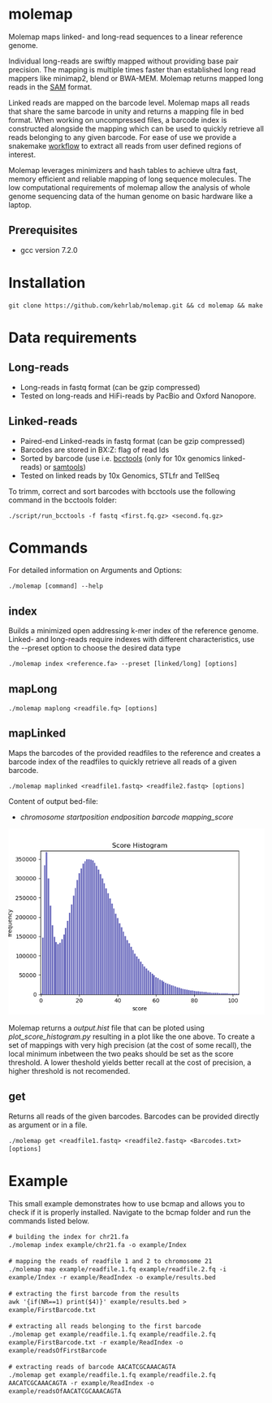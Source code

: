 # molemap
Molemap maps linked- and long-read sequences to a linear reference genome. 

Individual long-reads are swiftly mapped without providing base pair precision. The mapping is multiple times faster than established long read mappers like minimap2, blend or BWA-MEM. Molemap returns mapped long reads in the [SAM](https://samtools.github.io/hts-specs/SAMv1.pdf) format. 

Linked reads are mapped on the barcode level. Molemap maps all reads that share the same barcode in unity and returns a mapping file in bed format. When working on uncompressed files, a barcode index is constructed alongside the mapping which can be used to quickly retrieve all reads belonging to any given barcode. For ease of use we provide a snakemake [workflow](https://github.com/kehrlab/molemap/tree/master/workflow) to extract all reads from user defined regions of interest.

Molemap leverages minimizers and hash tables to achieve ultra fast, memory efficient and reliable mapping of long sequence molecules. The low computational requirements of molemap allow the analysis of whole genome sequencing data of the human genome on basic hardware like a laptop. 

## Prerequisites
- gcc version 7.2.0

# Installation
    git clone https://github.com/kehrlab/molemap.git && cd molemap && make

# Data requirements

## Long-reads
- Long-reads in fastq format (can be gzip compressed) 
- Tested on long-reads and HiFi-reads by PacBio and Oxford Nanopore.

## Linked-reads
- Paired-end Linked-reads in fastq format (can be gzip compressed)
- Barcodes are stored in BX:Z: flag of read Ids
- Sorted by barcode (use i.e. [bcctools](https://github.com/kehrlab/bcctools) (only for 10x genomics linked-reads) or [samtools](https://github.com/samtools/samtools))
- Tested on linked reads by 10x Genomics, STLfr and TellSeq
  
To trimm, correct and sort barcodes with bcctools use the following command in the bcctools folder:

    ./script/run_bcctools -f fastq <first.fq.gz> <second.fq.gz>

# Commands
For detailed information on Arguments and Options:

    ./molemap [command] --help

## index
Builds a minimized open addressing k-mer index of the reference genome. Linked- and long-reads require indexes with different characteristics, use the --preset option to choose the desired data type

    ./molemap index <reference.fa> --preset [linked/long] [options]

## mapLong

    ./molemap maplong <readfile.fq> [options]

## mapLinked
Maps the barcodes of the provided readfiles to the reference and creates a barcode index of the readfiles to quickly retrieve all reads of a given barcode.

    ./molemap maplinked <readfile1.fastq> <readfile2.fastq> [options]

Content of output bed-file:
* *chromosome  startposition  endposition  barcode  mapping_score*

![plot](./example/Example_score_hist.png)

Molemap returns a _output.hist_ file that can be ploted using _plot_score_histogram.py_ resulting in a plot like the one above. To create a set of mappings with very high precision (at the cost of some recall), the local minimum inbetween the two peaks should be set as the score threshold. A lower theshold yields better recall at the cost of precision, a higher threshold is not recomended.

## get
Returns all reads of the given barcodes. Barcodes can be provided directly as argument or in a file.

    ./molemap get <readfile1.fastq> <readfile2.fastq> <Barcodes.txt> [options]
 
# Example 
This small example demonstrates how to use bcmap and allows you to check if it is properly installed. Navigate to the bcmap folder and run the commands listed below.  

    # building the index for chr21.fa
    ./molemap index example/chr21.fa -o example/Index
    
    # mapping the reads of readfile 1 and 2 to chromosome 21
    ./molemap map example/readfile.1.fq example/readfile.2.fq -i example/Index -r example/ReadIndex -o example/results.bed
    
    # extracting the first barcode from the results
    awk '{if(NR==1) print($4)}' example/results.bed > example/FirstBarcode.txt
    
    # extracting all reads belonging to the first barcode
    ./molemap get example/readfile.1.fq example/readfile.2.fq example/FirstBarcode.txt -r example/ReadIndex -o example/readsOfFirstBarcode
    
    # extracting reads of barcode AACATCGCAAACAGTA
    ./molemap get example/readfile.1.fq example/readfile.2.fq AACATCGCAAACAGTA -r example/ReadIndex -o example/readsOfAACATCGCAAACAGTA

